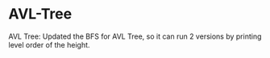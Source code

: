 # AVL-Tree
AVL Tree: Updated the BFS for AVL Tree, so it can run 2 versions by printing level order of the height.

